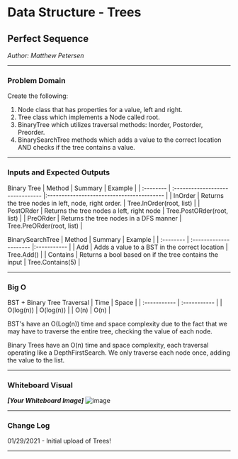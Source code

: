 # Data Structure - Trees

## Perfect Sequence
*Author: Matthew Petersen*

---

### Problem Domain

Create the following: 
1. Node class that has properties for a value, left and right.
2. Tree class which implements a Node called root.
3. BinaryTree which utilizes traversal methods: Inorder, Postorder, Preorder.
4. BinarySearchTree methods which adds a value to the correct location AND checks if the tree contains a value.

---

### Inputs and Expected Outputs
Binary Tree
| Method | Summary | Example | 
| :-------- | :------------------------------- |:----------------------------------------- |
| InOrder | Returns the tree nodes in left, node, right order. | Tree.InOrder(root, list<int>) |
| PostORder | Returns the tree nodes a left, right node | Tree.PostORder(root, list<int>) |
| PreORder | Returns the tree nodes in a DFS manner | Tree.PreORder(root, list<int>) |

BinarySearchTree
| Method | Summary | Example | 
| :-------- | :--------------------- |:----------- |
| Add | Adds a value to a BST in the correct location | Tree.Add() |
| Contains | Returns a bool based on if the tree contains the input | Tree.Contains(5) |

---

### Big O

BST + Binary Tree Traversal
| Time | Space | 
| :----------- | :----------- |
| O(log(n)) | O(log(n)) |
| O(n) | O(n) | 

BST's have an O(Log(n)) time and space complexity due to the fact that we may have to traverse the entire tree, checking the value of each node.

Binary Trees have an O(n) time and space complexity, each traversal operating like a DepthFirstSearch. We only traverse each node once, adding the value to the list.

---


### Whiteboard Visual
***[Your Whiteboard Image]***
![image](DataStructures/images/idk.PNG)

---

### Change Log
01/29/2021 - Initial upload of Trees!

---
